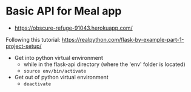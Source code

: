 # Basic API for Meal app
- https://obscure-refuge-91043.herokuapp.com/


Following this tutorial: https://realpython.com/flask-by-example-part-1-project-setup/

- Get into python virtual environment
  - while in the flask-api directory (where the 'env' folder is located)
  - `source env/bin/activate`
- Get out of python virtual environment
  - `deactivate`


